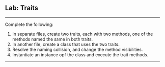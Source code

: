 ## Lab: Traits
---
Complete the following:

1. In separate files, create two traits, each with two methods, one of the
methods named the same in both traits.
2. In another file, create a class that uses the two traits.
3. Resolve the naming collision, and change the method visibilities.
4. Instantiate an instance opf the class and execute the trait methods.
---



